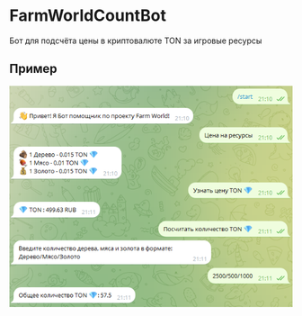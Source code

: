 # FarmWorldCountBot
Бот для подсчёта цены в криптовалюте TON за игровые ресурсы

## Пример

![Screenshot](https://github.com/Fanerkaa/FarmWorldCountBot/blob/main/image/test.png)
